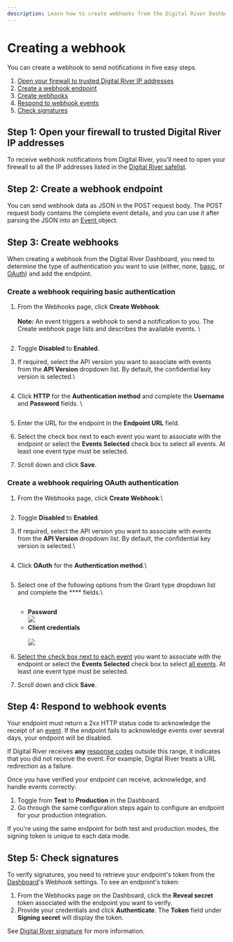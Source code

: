 ```yaml
---
description: Learn how to create webhooks from the Digital River Dashboard.
---
```


# Creating a webhook

You can create a webhook to send notifications in five easy steps.

1. [Open your firewall to trusted Digital River IP addresses](creating-a-webhook.md#step-1-open-your-firewall-to-trusted-digital-river-ip-addresses)
2. [Create a webhook endpoint](creating-a-webhook.md#step-2-create-a-webhook-endpoint)
3. [Create webhooks](creating-a-webhook.md#step-3-create-webhooks)
4. [Respond to webhook events](creating-a-webhook.md#step-4-respond-to-webhook-events)
5. [Check signatures](creating-a-webhook.md#step-5-check-signatures)

## Step 1: Open your firewall to trusted Digital River IP addresses

To receive webhook notifications from Digital River, you'll need to open your firewall to all the IP addresses listed in the [Digital River safelist](../../../../order-management/events-and-webhooks-1/webhooks/digital-river-safelist.md).

## Step 2: Create a webhook endpoint

You can send webhook data as JSON in the POST request body. The POST request body contains the complete event details, and you can use it after parsing the JSON into an [Event ](https://www.digitalriver.com/docs/digital-river-api-reference/#tag/Events)object.

## Step 3: Create webhooks

When creating a webhook from the Digital River Dashboard, you need to determine the type of authentication you want to use (either, none, [basic](../../../../order-management/events-and-webhooks-1/webhooks/creating-a-webhook.md#http-transport-type), or [OAuth](../../../../order-management/events-and-webhooks-1/webhooks/creating-a-webhook.md#oauth-transport-type)) and add the endpoint.

### Create a webhook requiring basic authentication

1.  From the Webhooks page, click **Create Webhook**.\
    \
    **Note:** An event triggers a webhook to send a notification to you. The Create webhook page lists and describes the available events. \


    <div align="left">

    <figure><img src="../../../../.gitbook/assets/1 Creating webhooks.png" alt=""><figcaption></figcaption></figure>

    </div>
2. Toggle **Disabled** to **Enabled**.
3.  If required, select the API version you want to associate with events from the **API Version** dropdown list. By default, the confidential key version is selected.\


    <div align="left">

    <figure><img src="../../../../.gitbook/assets/2 Creating webhooks - api version.png" alt=""><figcaption></figcaption></figure>

    </div>
4.  Click **HTTP** for the **Authentication method** and complete the **Username** and **Password** fields. \


    <div align="left">

    <figure><img src="../../../../.gitbook/assets/3 Creating webhooks - transport type.png" alt=""><figcaption></figcaption></figure>

    </div>
5. Enter the URL for the endpoint in the **Endpoint URL** field.
6. Select the check box next to each event you want to associate with the endpoint or select the **Events Selected** check box to select all events. At least one event type must be selected.
7. Scroll down and click **Save**.

### Create a webhook requiring OAuth authentication

1.  From the Webhooks page, click **Create Webhook**.\


    <div align="left">

    <figure><img src="../../../../.gitbook/assets/1 Creating webhooks.png" alt=""><figcaption></figcaption></figure>

    </div>
2. Toggle **Disabled** to **Enabled**.
3.  If required, select the API version you want to associate with events from the **API Version** dropdown list. By default, the confidential key version is selected.\


    <div align="left">

    <figure><img src="../../../../.gitbook/assets/4 Creating webhooks - api version2.png" alt=""><figcaption></figcaption></figure>

    </div>
4.  Click **OAuth** for the **Authentication method**.\


    <div align="left">

    <figure><img src="../../../../.gitbook/assets/image (249).png" alt=""><figcaption></figcaption></figure>

    </div>
5.  Select one of the following options from the Grant type dropdown list and complete the \*\*\*\* fields.\


    <div align="left">

    <figure><img src="../../../../.gitbook/assets/6 Creating webhooks - grant type dropdown.png" alt=""><figcaption></figcaption></figure>

    </div>

    * **Password**\
      ![](<../../../../.gitbook/assets/7 Creating webhooks - grant type pw.png>)
    * **Client credentials**\
      \
      ![](<../../../../.gitbook/assets/8 Creating webhooks - grant type clientcreds.png>)
6. [Select the check box next to each event](../../../../order-management/events-and-webhooks-1/events-1/event-types.md) you want to associate with the endpoint or select the **Events Selected** check box to select [all events](../../../../order-management/events-and-webhooks-1/events-1/all-event-types.md). At least one event type must be selected.
7. Scroll down and click **Save**.

## Step 4: Respond to webhook events

Your endpoint must return a 2xx HTTP status code to acknowledge the receipt of an [event](../../../../order-management/events-and-webhooks-1/events-1/all-event-types.md). If the endpoint fails to acknowledge events over several days, your endpoint will be disabled.

If Digital River receives **any** [response codes](https://www.digitalriver.com/docs/digital-river-api-reference/#section/Errors) outside this range, it indicates that you did not receive the event. For example, Digital River treats a URL redirection as a failure.

Once you have verified your endpoint can receive, acknowledge, and handle events correctly:

1. Toggle from **Test** to **Production** in the Dashboard.
2. Go through the same configuration steps again to configure an endpoint for your production integration.

If you're using the same endpoint for both test and production modes, the signing token is unique to each data mode.

## Step 5: Check signatures

To verify signatures, you need to retrieve your endpoint's token from the [Dashboard](https://dashboard.digitalriver.com)'s Webhook settings. To see an endpoint's token:

1. From the Webhooks page on the Dashboard, click the **Reveal secret** token associated with the endpoint you want to verify.
2. Provide your credentials and click **Authenticate**. The **Token** field under **Signing secret** will display the token.

See [Digital River signature](broken-reference) for more information.
